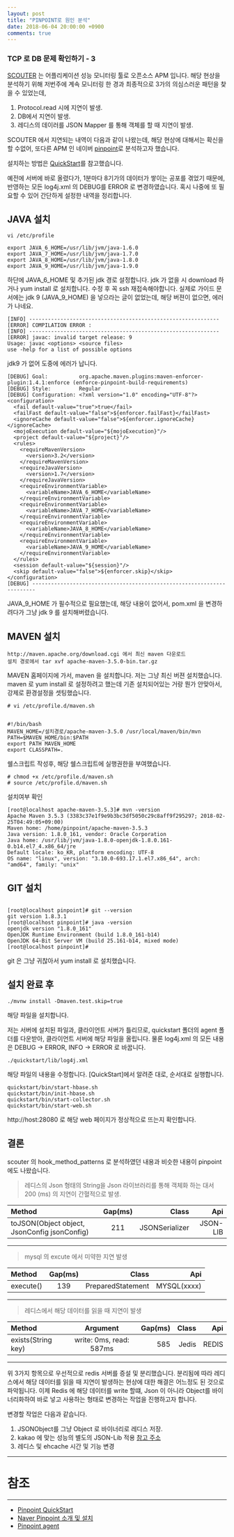 ```yaml
---
layout: post
title: "PINPOINT로 원인 분석"
date: 2018-06-04 20:00:00 +0900
comments: true
---
```


### TCP 로 DB 문제 확인하기 - 3

[SCOUTER](https://github.com/scouter-project/scouter/blob/master/README_kr.md) 는 어플리케이션 성능 모니터링 툴로 오픈소스 APM 입니다.
해당 현상을 분석하기 위해 저번주에 계속 모니터링 한 경과 최종적으로 3가의 의심스러운 패턴을 찾을 수 있었는데,

1. Protocol.read 시에 지연이 발생.
2. DB에서 지연이 발생.
3. 레디스의 데이러를 JSON Mapper 를 통해 객체를 할 때 지연이 발생.

SCOUTER 에서 지연되는 내역이 다음과 같이 나왔는데, 해당 현상에 대해서는 확신을 할 수없어,
또다른 APM 인 네이버 [pinpoint](http://naver.github.io/pinpoint/)로 분석하고자 했습니다.

설치하는 방법은 [QuickStart](https://github.com/naver/pinpoint/blob/master/quickstart/README.md)를 참고했습니다.

예전에 서버에 바로 올렸다가, 1분마다 8기가의 데이터가 쌓이는 공포를 겪었기 때문에, 반영하는 모든 log4j.xml 의 DEBUG를 ERROR 로 변경하였습니다.
혹시 나중에 또 필요할 수 있어 간단하게 설정한 내역을 정리합니다.

JAVA 설치
---
```aidl
vi /etc/profile

export JAVA_6_HOME=/usr/lib/jvm/java-1.6.0
export JAVA_7_HOME=/usr/lib/jvm/java-1.7.0
export JAVA_8_HOME=/usr/lib/jvm/java-1.8.0
export JAVA_9_HOME=/usr/lib/jvm/java-1.9.0
```

하단에 JAVA_6_HOME 및 추가된 jdk 경로 설정합니다.
jdk 가 없을 시 download 하거나 yum install 로 설치합니다. 수정 후 꼭 ssh 재접속해야합니다.
실제로 가이드 문서에는 jdk 9 (JAVA_9_HOME) 을 넣으라는 글이 없었는데, 해당 버젼이 없으면, 에러가 나네요.

```aidl
[INFO] -------------------------------------------------------------
[ERROR] COMPILATION ERROR : 
[INFO] -------------------------------------------------------------
[ERROR] javac: invalid target release: 9
Usage: javac <options> <source files>
use -help for a list of possible options
```
jdk9 가 없어 도중에 에러가 납니다.

```aidl
[DEBUG] Goal:          org.apache.maven.plugins:maven-enforcer-plugin:1.4.1:enforce (enforce-pinpoint-build-requirements)
[DEBUG] Style:         Regular
[DEBUG] Configuration: <?xml version="1.0" encoding="UTF-8"?>
<configuration>
  <fail default-value="true">true</fail>
  <failFast default-value="false">${enforcer.failFast}</failFast>
  <ignoreCache default-value="false">${enforcer.ignoreCache}</ignoreCache>
  <mojoExecution default-value="${mojoExecution}"/>
  <project default-value="${project}"/>
  <rules>
    <requireMavenVersion>
      <version>3.2</version>
    </requireMavenVersion>
    <requireJavaVersion>
      <version>1.7</version>
    </requireJavaVersion>
    <requireEnvironmentVariable>
      <variableName>JAVA_6_HOME</variableName>
    </requireEnvironmentVariable>
    <requireEnvironmentVariable>
      <variableName>JAVA_7_HOME</variableName>
    </requireEnvironmentVariable>
    <requireEnvironmentVariable>
      <variableName>JAVA_8_HOME</variableName>
    </requireEnvironmentVariable>
    <requireEnvironmentVariable>
      <variableName>JAVA_9_HOME</variableName>
    </requireEnvironmentVariable>
  </rules>
  <session default-value="${session}"/>
  <skip default-value="false">${enforcer.skip}</skip>
</configuration>
[DEBUG] -----------------------------------------------------------------------
```

JAVA_9_HOME 가 필수적으로 필요했는데, 해당 내용이 없어서, pom.xml 을 변경하려다가 그냥 jdk 9 를 설치해버렸습니다.

MAVEN 설치
---
```aidl
http://maven.apache.org/download.cgi 에서 최신 maven 다운로드
설치 경로에서 tar xvf apache-maven-3.5.0-bin.tar.gz
```
MAVEN 홈페이지에 가서, maven 을 설치합니다. 저는 그냥 최신 버젼 설치했습니다.
maven 로 yum install 로 설정하려고 했는데 기존 설치되어있는 거랑 뭔가 안맞아서, 강제로 환경설정을 셋팅했습니다.

```aidl
# vi /etc/profile.d/maven.sh


#!/bin/bash
MAVEN_HOME=/설치경로/apache-maven-3.5.0 /usr/local/maven/bin/mvn
PATH=$MAVEN_HOME/bin:$PATH
export PATH MAVEN_HOME
export CLASSPATH=.
```

쉘스크립트 작성후, 해당 쉘스크립트에 실행권한을 부여했습니다.

```aidl
# chmod +x /etc/profile.d/maven.sh
# source /etc/profile.d/maven.sh
```

설치여부 확인
```aidl
[root@localhost apache-maven-3.5.3]# mvn -version
Apache Maven 3.5.3 (3383c37e1f9e9b3bc3df5050c29c8aff9f295297; 2018-02-25T04:49:05+09:00)
Maven home: /home/pinpoint/apache-maven-3.5.3
Java version: 1.8.0_161, vendor: Oracle Corporation
Java home: /usr/lib/jvm/java-1.8.0-openjdk-1.8.0.161-0.b14.el7_4.x86_64/jre
Default locale: ko_KR, platform encoding: UTF-8
OS name: "linux", version: "3.10.0-693.17.1.el7.x86_64", arch: "amd64", family: "unix"
```




GIT 설치
---
```aidl

[root@localhost pinpoint]# git --version
git version 1.8.3.1
[root@localhost pinpoint]# java -version
openjdk version "1.8.0_161"
OpenJDK Runtime Environment (build 1.8.0_161-b14)
OpenJDK 64-Bit Server VM (build 25.161-b14, mixed mode)
[root@localhost pinpoint]# 
```
git 은 그냥 귀찮아서 yum install 로 설치했습니다.

설치 완료 후 
---
```aidl
./mvnw install -Dmaven.test.skip=true
```
해당 파일을 설치합니다.

저는 서버에 설치된 파일과, 클라이언트 서버가 틀리므로, quickstart 폴더의 agent 폴더를 다운받아, 클라이언트 서버에 해당 파일을 올립니다.
물론 log4j.xml 의 모든 내용은 DEBUG -> ERROR, INFO -> ERROR 로 바꿉니다.

```aidl
./quickstart/lib/log4j.xml
```
해당 파일의 내용을 수정합니다.
[QuickStart]에서 알려준 대로, 순서대로 실행합니다.

```aidl
quickstart/bin/start-hbase.sh
quickstart/bin/init-hbase.sh
quickstart/bin/start-collector.sh
quickstart/bin/start-web.sh
```

http://host:28080 로 해당 web 페이지가 정상적으로 뜨는지 확인합니다.

결론
---
scouter 의 hook_method_patterns 로 분석하였던 내용과 비슷한 내용이 pinpoint 에도 나왔습니다.

> 레디스의 Json 형태의 String을 Json 라이브러리를 통해 객체화 하는 대서 200 (ms) 의 지연이 간혈적으로 발생. 
 
| Method  | Gap(ms) | Class | Api |
| :------------ |:---------------:| -----:| -----:|
| toJSON(Object object, JsonConfig jsonConfig)     | 211 | JSONSerializer | JSON-LIB |

---------------------------------------

> mysql 의 excute 에서 미약한 지연 발생 

| Method  | Gap(ms) | Class | Api |
| :------------ |:---------------:| -----:| -----:|
| execute()    | 139 | PreparedStatement | MYSQL(xxxx) |

---------------------------------------

> 레디스에서 해당 데이터를 읽을 때 지연이 발생

| Method  | Argument | Gap(ms) | Class | Api |
| :------------ |:---------------:| -----:| -----:|-----:|
|  exists(String key)    | write: 0ms, read: 587ms | 585 | Jedis | REDIS |

---------------------------------------

위 3가지 항목으로 우선적으로 redis 서버를 증설 및 분리했습니다.
분리됨에 따라 레디스에서 해당 데이터를 읽을 때 지연이 발생하는 현상에 대한 해결은 어느정도 된 것으로 파악됩니다.
이제 Redis 에 해당 데이터를 write 할떄, Json 이 아니라 Object를 바이너리화하여 바로 넣고 사용하는 형태로 변경하는 작업을 진행하고자 합니다.

변경할 작업은 다음과 같습니다.

 

1. JSONObject를 그냥 Object 로 바이너리로 레디스 저장.
2. kakao 에 맞는 성능의 별도의 JSON-Lib 적용 [참고 주소](http://www.yunsobi.com/blog/646)
3. 레디스 및 ehcache 시간 및 기능 변경


-----
# 참조 
-----

* [Pinpoint QuickStart](http://javaworld.co.kr/81)
* [Naver Pinpoint 소개 및 설치](http://dev2.prompt.co.kr/33)
* [Pinpoint agent](http://jamcode.tistory.com/31)

 








